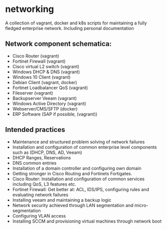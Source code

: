 # networking
A collection of vagrant, docker and k8s scripts for maintaining a fully fledged enterprise network. Including personal documentation

## Network component schematica:

- Cisco Router (vagrant)
- Fortinet Firewall (vagrant)
- Cisco virtual L2 switch (vagrant)
- Windows DHCP & DNS (vagrant)
- Windows 10 Client (vagrant)
- Debian Client (vagrant, docker)
- Fortinet Loadbalancer QoS (vagrant)
- Fileserver (vagrant)
- Backupserver Veeam (vagrant)
- Windows Active Directory (vagrant)
- Webserver/CMS/SFTP (docker)
- ERP Software (SAP if possible, (vagrant))

## Intended practices

- Maintenance and structured problem solving of network failures
- Installation and configuration of common enterprise level components such as (DHCP, DNS, AD, Veeam)
- DHCP Ranges, Reservations
- DNS common entries
- Installation of a domain controller and configuring own domain
- Getting stronger in Cisco Routing and Fortinets Fortigates.
- Cisco Router: Installation and configuration of common services including QoS, L3 features etc.
- Fortinet Firewall: Get better at: ACL, IDS/IPS, configuring rules and evaluating network failures
- Installing veeam and maintaining a backup logic
- Network security achieved through LAN segmentation and micro-segmentation
- Configuring VLAN access
- Installing SCCM and provisioning virtual machines through network boot
